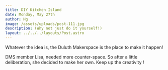 ```yaml
---
title: DIY Kitchen Island
date: Monday, May 27th
author: Hg
image: /assets/uploads/post-111.jpg
description: (Why not just do it yourself!)
layout: ../../../layouts/Post.astro
---
```


Whatever the idea is, the Duluth Makerspace is the place to make it happen!

DMS member Lisa, needed more counter-space. So after a little deliberation, she decided to make her own. Keep up the creativity !
